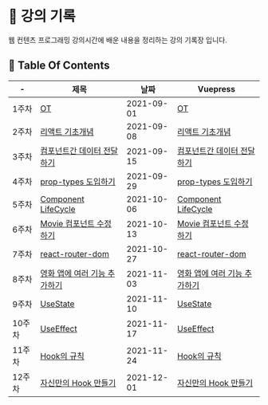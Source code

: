 # 📒 강의 기록

웹 컨텐츠 프로그래밍 강의시간에 배운 내용을 정리하는 강의 기록장 입니다.

## 📁 Table Of Contents

| -      | 제목                                                                                                                      | 날짜       | Vuepress                                                                                             |
| ------ | ------------------------------------------------------------------------------------------------------------------------- | ---------- | ---------------------------------------------------------------------------------------------------- |
| 1주차  | [OT](https://github.com/dalcon10028/movie_app_2021/tree/master/docs/src/review-note/2021-09-01)                           | 2021-09-01 | [OT](https://dalcon10028.github.io/movie_app_2021/review-note/2021-09-01/)                           |
| 2주차  | [리액트 기초개념](https://github.com/dalcon10028/movie_app_2021/tree/master/docs/src/review-note/2021-09-08)              | 2021-09-08 | [리액트 기초개념](https://dalcon10028.github.io/movie_app_2021/review-note/2021-09-08/)              |
| 3주차  | [컴포넌트간 데이터 전달하기](https://github.com/dalcon10028/movie_app_2021/tree/master/docs/src/review-note/2021-09-15)   | 2021-09-15 | [컴포넌트간 데이터 전달하기](https://dalcon10028.github.io/movie_app_2021/review-note/2021-09-15/)   |
| 4주차  | [prop-types 도입하기](https://github.com/dalcon10028/movie_app_2021/tree/master/docs/src/review-note/2021-09-29)          | 2021-09-29 | [prop-types 도입하기](https://dalcon10028.github.io/movie_app_2021/review-note/2021-09-29/)          |
| 5주차  | [Component LifeCycle](https://github.com/dalcon10028/movie_app_2021/tree/master/docs/src/review-note/2021-10-06)          | 2021-10-06 | [Component LifeCycle](https://dalcon10028.github.io/movie_app_2021/review-note/2021-10-06/)          |
| 6주차  | [Movie 컴포넌트 수정하기](https://github.com/dalcon10028/movie_app_2021/tree/master/docs/src/review-note/2021-10-13)      | 2021-10-13 | [Movie 컴포넌트 수정하기](https://dalcon10028.github.io/movie_app_2021/review-note/2021-10-13/)      |
| 7주차  | [react-router-dom](https://github.com/dalcon10028/movie_app_2021/tree/master/docs/src/review-note/2021-10-27)             | 2021-10-27 | [react-router-dom](https://dalcon10028.github.io/movie_app_2021/review-note/2021-10-27/)             |
| 8주차  | [영화 앱에 여러 기능 추가하기](https://github.com/dalcon10028/movie_app_2021/tree/master/docs/src/review-note/2021-11-03) | 2021-11-03 | [영화 앱에 여러 기능 추가하기](https://dalcon10028.github.io/movie_app_2021/review-note/2021-11-03/) |
| 9주차  | [UseState](https://github.com/dalcon10028/movie_app_2021/tree/master/docs/src/review-note/2021-11-10)                     | 2021-11-10 | [UseState](https://dalcon10028.github.io/movie_app_2021/review-note/2021-11-10/)                     |
| 10주차 | [UseEffect](https://github.com/dalcon10028/movie_app_2021/tree/master/docs/src/review-note/2021-11-17)                    | 2021-11-17 | [UseEffect](https://dalcon10028.github.io/movie_app_2021/review-note/2021-11-17/)                    |
| 11주차 | [Hook의 규칙](https://github.com/dalcon10028/movie_app_2021/tree/master/docs/src/review-note/2021-11-24)                  | 2021-11-24 | [Hook의 규칙](https://dalcon10028.github.io/movie_app_2021/review-note/2021-11-24/)                  |
| 12주차 | [자신만의 Hook 만들기](https://github.com/dalcon10028/movie_app_2021/tree/master/docs/src/review-note/2021-12-01)         | 2021-12-01 | [자신만의 Hook 만들기](https://dalcon10028.github.io/movie_app_2021/review-note/2021-12-01/)         |
